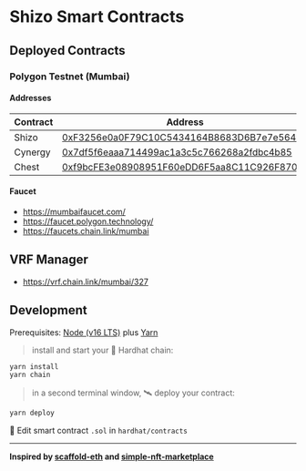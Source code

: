 # Shizo Smart Contracts

## Deployed Contracts

### Polygon Testnet (Mumbai)

#### Addresses

| Contract | Address                                                                                                                         |
| -------- | ------------------------------------------------------------------------------------------------------------------------------- |
| Shizo    | [0xF3256e0a0F79C10C5434164B8683D6B7e7e56482](https://mumbai.polygonscan.com/address/0xF3256e0a0F79C10C5434164B8683D6B7e7e56482) |
| Cynergy  | [0x7df5f6eaaa714499ac1a3c5c766268a2fdbc4b85](https://mumbai.polygonscan.com/address/0x7df5f6eaaa714499ac1a3c5c766268a2fdbc4b85) |
| Chest    | [0xf9bcFE3e08908951F60eDD6F5aa8C11C926F8707](https://mumbai.polygonscan.com/address/0xf9bcFE3e08908951F60eDD6F5aa8C11C926F8707) |

#### Faucet

- https://mumbaifaucet.com/
- https://faucet.polygon.technology/
- https://faucets.chain.link/mumbai

## VRF Manager

- https://vrf.chain.link/mumbai/327

## Development

Prerequisites: [Node (v16 LTS)](https://nodejs.org/en/download/) plus [Yarn](https://classic.yarnpkg.com/en/docs/install/)

> install and start your 👷‍ Hardhat chain:

```bash
yarn install
yarn chain
```

> in a second terminal window, 🛰 deploy your contract:

```bash
yarn deploy
```

🔏 Edit smart contract `.sol` in `hardhat/contracts`

---

**Inspired by [scaffold-eth](https://github.com/scaffold-eth/scaffold-eth) and [simple-nft-marketplace](https://github.com/aws-samples/simple-nft-marketplace)**
